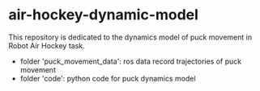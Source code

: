 # air-hockey-dynamic-model
This repository is dedicated to the dynamics model of puck movement in Robot Air Hockey task.
* folder 'puck_movement_data': ros data record trajectories of puck movement
* folder 'code': python code for puck dynamics model


